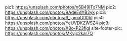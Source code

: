 pic1: https://unsplash.com/photos/n6B49lTx7NM
pic2: https://unsplash.com/photos/9AdeEdYB2yk
pic3: https://unsplash.com/photos/6_jamaU00bI
pic4: https://unsplash.com/photos/YeUVDKZWSZ4
pic9: https://unsplash.com/photos/X8o-P23flgI
site-footer-pic: https://unsplash.com/photos/MKvjc2kar7Q